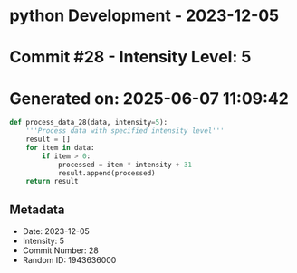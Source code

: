 ﻿# python Development - 2023-12-05
# Commit #28 - Intensity Level: 5
# Generated on: 2025-06-07 11:09:42
```python
def process_data_28(data, intensity=5):
    '''Process data with specified intensity level'''
    result = []
    for item in data:
        if item > 0:
            processed = item * intensity + 31
            result.append(processed)
    return result
```
## Metadata
- Date: 2023-12-05
- Intensity: 5
- Commit Number: 28
- Random ID: 1943636000
